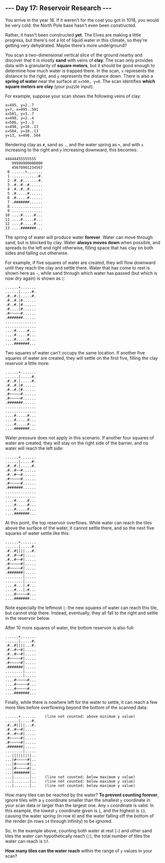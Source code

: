 ## --- Day 17: Reservoir Research ---
You arrive in the year 18. If it weren't for the coat you got in 1018, you would be very cold: the North Pole base hasn't even been constructed.
 
Rather, it hasn't been constructed **yet**. The Elves are making a little progress, but there's not a lot of liquid water in this climate, so they're getting very dehydrated. Maybe there's more underground?
 
You scan a two-dimensional vertical slice of the ground nearby and discover that it is mostly **sand** with veins of **clay**. The scan only provides data with a granularity of **square meters**, but it should be good enough to determine how much water is trapped there. In the scan, `x` represents the distance to the right, and `y` represents the distance down. There is also a **spring of water** near the surface at `x=500, y=0`. The scan identifies **which square meters are clay** (your puzzle input).
 
For example, suppose your scan shows the following veins of clay:
 
```
x=495, y=2..7
y=7, x=495..501
x=501, y=3..7
x=498, y=2..4
x=506, y=1..2
x=498, y=10..13
x=504, y=10..13
y=13, x=498..504
```
 
Rendering clay as `#`, sand as `.`, and the water spring as `+`, and with `x` increasing to the right and `y` increasing downward, this becomes:
 
```
44444455555555
   99999900000000
   45678901234567
 0 ......+.......
 1 ............#.
 2 .#..#.......#.
 3 .#..#..#......
 4 .#..#..#......
 5 .#.....#......
 6 .#.....#......
 7 .#######......
 8 ..............
 9 ..............
10 ....#.....#...
11 ....#.....#...
12 ....#.....#...
13 ....#######...
```
 
The spring of water will produce water **forever**. Water can move through sand, but is blocked by clay. Water **always moves down** when possible, and spreads to the left and right otherwise, filling space that has clay on both sides and falling out otherwise.
 
For example, if five squares of water are created, they will flow downward until they reach the clay and settle there. Water that has come to rest is shown here as `~`, while sand through which water has passed (but which is now dry again) is shown as `|`:
 
```
......+.......
......|.....#.
.#..#.|.....#.
.#..#.|#......
.#..#.|#......
.#....|#......
.#~~~~~#......
.#######......
..............
..............
....#.....#...
....#.....#...
....#.....#...
....#######...
```
 
Two squares of water can't occupy the same location. If another five squares of water are created, they will settle on the first five, filling the clay reservoir a little more:
 
```
......+.......
......|.....#.
.#..#.|.....#.
.#..#.|#......
.#..#.|#......
.#~~~~~#......
.#~~~~~#......
.#######......
..............
..............
....#.....#...
....#.....#...
....#.....#...
....#######...
```
 
Water pressure does not apply in this scenario. If another four squares of water are created, they will stay on the right side of the barrier, and no water will reach the left side:
 
```
......+.......
......|.....#.
.#..#.|.....#.
.#..#~~#......
.#..#~~#......
.#~~~~~#......
.#~~~~~#......
.#######......
..............
..............
....#.....#...
....#.....#...
....#.....#...
....#######...
```
 
At this point, the top reservoir overflows. While water can reach the tiles above the surface of the water, it cannot settle there, and so the next five squares of water settle like this:
 
```
......+.......
......|.....#.
.#..#||||...#.
.#..#~~#|.....
.#..#~~#|.....
.#~~~~~#|.....
.#~~~~~#|.....
.#######|.....
........|.....
........|.....
....#...|.#...
....#...|.#...
....#~~~~~#...
....#######...
```
 
Note especially the leftmost `|`: the new squares of water can reach this tile, but cannot stop there. Instead, eventually, they all fall to the right and settle in the reservoir below.
 
After 10 more squares of water, the bottom reservoir is also full:
 
```
......+.......
......|.....#.
.#..#||||...#.
.#..#~~#|.....
.#..#~~#|.....
.#~~~~~#|.....
.#~~~~~#|.....
.#######|.....
........|.....
........|.....
....#~~~~~#...
....#~~~~~#...
....#~~~~~#...
....#######...
```
 
Finally, while there is nowhere left for the water to settle, it can reach a few more tiles before overflowing beyond the bottom of the scanned data:
 
```
......+.......    (line not counted: above minimum y value)
......|.....#.
.#..#||||...#.
.#..#~~#|.....
.#..#~~#|.....
.#~~~~~#|.....
.#~~~~~#|.....
.#######|.....
........|.....
...|||||||||..
...|#~~~~~#|..
...|#~~~~~#|..
...|#~~~~~#|..
...|#######|..
...|.......|..    (line not counted: below maximum y value)
...|.......|..    (line not counted: below maximum y value)
...|.......|..    (line not counted: below maximum y value)
```
 
How many tiles can be reached by the water? **To prevent counting forever**, ignore tiles with a `y` coordinate smaller than the smallest `y` coordinate in your scan data or larger than the largest one. Any `x` coordinate is valid. In this example, the lowest `y` coordinate given is `1`, and the highest is `13`, causing the water spring (in row `0`) and the water falling off the bottom of the render (in rows `14` through infinity) to be ignored.
 
So, in the example above, counting both water at rest (`~`) and other sand tiles the water can hypothetically reach (`|`), the total number of tiles the water can reach is `57`.
 
**How many tiles can the water reach** within the range of `y` values in your scan?
 